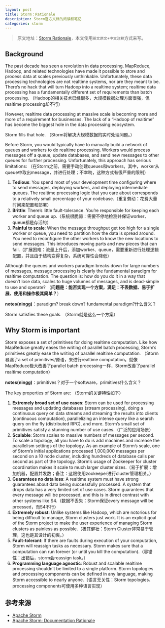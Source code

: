 ```yaml
---
layout: post
title: Storm：Rationale
description: Storm官方文档的阅读和笔记
categories: storm
---
```


> 原文地址：[Storm Rationale](http://storm.apache.org/documentation/Rationale.html)，本文使用`英文原文+中文注释`方式来写。

## Background

The past decade has seen a revolution in data processing. MapReduce, Hadoop, and related technologies have made it possible to store and process data at scales previously unthinkable. Unfortunately, these data processing technologies are not realtime systems, nor are they meant to be. There’s no hack that will turn Hadoop into a realtime system; realtime data processing has a fundamentally different set of requirements than batch processing.
（Hadoop的相关技术已经很多，大规模数据处理方面很强，但realtime processing却不行）

However, realtime data processing at massive scale is becoming more and more of a requirement for businesses. The lack of a “Hadoop of realtime” has become the biggest hole in the data processing ecosystem.

Storm fills that hole.
（Storm将解决大规模数据的实时处理问题。）

Before Storm, you would typically have to manually build a network of queues and workers to do realtime processing. Workers would process messages off a queue, update databases, and send new messages to other queues for further processing. Unfortunately, this approach has serious limitations:
（在Storm之前，需要手动创建queues和workers，其中，worker从queue中取出message，并进行处理；不幸呐，这种方式有很严重的限制）

1. **Tedious**: You spend most of your development time configuring where to send messages, deploying workers, and deploying intermediate queues. The realtime processing logic that you care about corresponds to a relatively small percentage of your codebase.（重复劳动：花费大量时间来配置和部署）
1. **Brittle**: There’s little fault-tolerance. You’re responsible for keeping each worker and queue up.（系统很脆弱：需要不停地检测并保证worker、queue都是存活的）
1. **Painful to scale**: When the message throughput get too high for a single worker or queue, you need to partition how the data is spread around. You need to reconfigure the other workers to know the new locations to send messages. This introduces moving parts and new pieces that can fail.（扩展困难：流量上升后，添加worker、queue，需要重新进行处理逻辑配置，并且由于结构变得复杂，系统可靠性会降低）

Although the queues and workers paradigm breaks down for large numbers of messages, message processing is clearly the fundamental paradigm for realtime computation. The question is: how do you do it in a way that doesn’t lose data, scales to huge volumes of messages, and is dead-simple to use and operate?
（**问题是：能否实现一个方案，满足：不丢数据、易于扩展、使用和操作极其简单？**）

**notes(ningg)**：paradigm? break down? fundamental paradigm?什么含义？

Storm satisfies these goals.
（Storm就是这么一个方案）

## Why Storm is important

Storm exposes a set of primitives for doing realtime computation. Like how MapReduce greatly eases the writing of parallel batch processing, Storm’s primitives greatly ease the writing of parallel realtime computation.
（Storm暴漏了a set of primitives/原语，来进行realtime computation。就像MapReduce极大改善了parallel batch processing一样，Storm改善了parallel realtime computation）

**notes(ningg)**：primitives？对于一个software，primitives什么含义？

The key properties of Storm are:
（Storm的关键特性如下）

1. **Extremely broad set of use cases**: Storm can be used for processing messages and updating databases (stream processing), doing a continuous query on data streams and streaming the results into clients (continuous computation), parallelizing an intense query like a search query on the fly (distributed RPC), and more. Storm’s small set of primitives satisfy a stunning number of use cases.（广泛的应用场景）
1. **Scalable**: Storm scales to massive numbers of messages per second. To scale a topology, all you have to do is add machines and increase the parallelism settings of the topology. As an example of Storm’s scale, one of Storm’s initial applications processed 1,000,000 messages per second on a 10 node cluster, including hundreds of database calls per second as part of the topology. Storm’s usage of Zookeeper for cluster coordination makes it scale to much larger cluster sizes.（易于扩展：增加机器，配置并发数；备注：这跟使用zookeeper进行cluster管理相关。）
1. **Guarantees no data loss**: A realtime system must have strong guarantees about data being successfully processed. A system that drops data has a very limited set of use cases. Storm guarantees that every message will be processed, and this is in direct contrast with other systems like S4.（数据不丢失：Storm保证every message will be prcessed，而S4不行）
1. **Extremely robust**: Unlike systems like Hadoop, which are notorious for being difficult to manage, Storm clusters just work. It is an explicit goal of the Storm project to make the user experience of managing Storm clusters as painless as possible.（极其健壮：Storm Cluster非常易于管理，这也是其设计的初衷。）
1. **Fault-tolerant**: If there are faults during execution of your computation, Storm will reassign tasks as necessary. Storm makes sure that a computation can run forever (or until you kill the computation).（容错性：出错后，storm会reassign task。）
1. **Programming language agnostic**: Robust and scalable realtime processing shouldn’t be limited to a single platform. Storm topologies and processing components can be defined in any language, making Storm accessible to nearly anyone.（语言无关性：Storm topologies、processing components可使用多种语言实现）


## 参考来源

* [Apache Storm](http://storm.apache.org/)
* [Apache Storm: Documentation Rationale](http://storm.apache.org/documentation/Rationale.html)




[NingG]:    http://ningg.github.com  "NingG"
